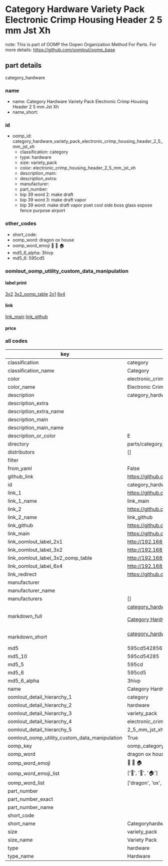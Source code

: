 # Category Hardware Variety Pack Electronic Crimp Housing Header 2 5 mm Jst Xh  

note: This is part of OOMP the Oopen Organization Method For Parts. For more details: https://github.com/oomlout/oomp_base

##  part details
  



category_hardware



### name
* name: Category Hardware Variety Pack Electronic Crimp Housing Header 2 5 mm Jst Xh
* name_short: 
### id
* oomp_id: category_hardware_variety_pack_electronic_crimp_housing_header_2_5_mm_jst_xh
  * classification: category
  * type: hardware
  * size: variety_pack
  * color: electronic_crimp_housing_header_2_5_mm_jst_xh
  * description_main: 
  * description_extra: 
  * manufacturer: 
  * part_number: 
  * bip 39 word 2: make draft
  * bip 39 word 3: make draft vapor
  * bip 39 word: make draft vapor poet cool side boss glass expose fence purpose airport

### other_codes
* short_code: 
* oomp_word: dragon ox house
* oomp_word_emoji :dragon: :ox: :house:
* md5_6_alpha: 3hivp
* md5_6: 595cd5






### oomlout_oomp_utility_custom_data_manipulation
#### label print
[3x2](http://192.168.1.245:1112/?label=oomp%203hivp)
[3x2_oomp_table](http://192.168.1.108:1112/?label=oomp%203hivp)
[2x1](http://192.168.1.242:1112/?label=oomp%203hivp)
[6x4](http://192.168.1.55:1112/?label=oomp%203hivp)    

#### link

[link_main](https://github.com/oomlout/oomlout_oomp_version_1_messy/tree/main/parts/category_hardware_variety_pack_electronic_crimp_housing_header_2_5_mm_jst_xh) [link_github](https://github.com/oomlout/oomlout_oomp_version_1_messy/tree/main/parts/category_hardware_variety_pack_electronic_crimp_housing_header_2_5_mm_jst_xh)                             

#### price







### all codes 
| key | value |  
| --- | --- |  
| classification | category |  
| classification_name | Category |  
| color | electronic_crimp_housing_header_2_5_mm_jst_xh |  
| color_name | Electronic Crimp Housing Header 2 5 mm Jst Xh |  
| description | category_hardware |  
| description_extra |  |  
| description_extra_name |  |  
| description_main |  |  
| description_main_name |  |  
| description_or_color | E  |  
| directory | parts/category_hardware_variety_pack_electronic_crimp_housing_header_2_5_mm_jst_xh |  
| distributors | [] |  
| filter |  |  
| from_yaml | False |  
| github_link | https://github.com/oomlout/oomlout_oomp_part_src/tree/main/parts/category_hardware_variety_pack_electronic_crimp_housing_header_2_5_mm_jst_xh |  
| id | category_hardware_variety_pack_electronic_crimp_housing_header_2_5_mm_jst_xh |  
| link_1 | https://github.com/oomlout/oomlout_oomp_version_1_messy/tree/main/parts/category_hardware_variety_pack_electronic_crimp_housing_header_2_5_mm_jst_xh |  
| link_1_name | link_main |  
| link_2 | https://github.com/oomlout/oomlout_oomp_version_1_messy/tree/main/parts/category_hardware_variety_pack_electronic_crimp_housing_header_2_5_mm_jst_xh |  
| link_2_name | link_github |  
| link_github | https://github.com/oomlout/oomlout_oomp_version_1_messy/tree/main/parts/category_hardware_variety_pack_electronic_crimp_housing_header_2_5_mm_jst_xh |  
| link_main | https://github.com/oomlout/oomlout_oomp_version_1_messy/tree/main/parts/category_hardware_variety_pack_electronic_crimp_housing_header_2_5_mm_jst_xh |  
| link_oomlout_label_2x1 | http://192.168.1.242:1112/?label=oomp%203hivp |  
| link_oomlout_label_3x2 | http://192.168.1.245:1112/?label=oomp%203hivp |  
| link_oomlout_label_3x2_oomp_table | http://192.168.1.108:1112/?label=oomp%203hivp |  
| link_oomlout_label_6x4 | http://192.168.1.55:1112/?label=oomp%203hivp |  
| link_redirect | https://github.com/oomlout/oomlout_oomp_version_1_messy/tree/main/parts/category_hardware_variety_pack_electronic_crimp_housing_header_2_5_mm_jst_xh |  
| manufacturer |  |  
| manufacturer_name |  |  
| manufacturers | [] |  
| markdown_full | [category_hardware_variety_pack_electronic_crimp_housing_header_2_5_mm_jst_xh](none)<br>[](none)<br>[Category Hardware Variety Pack Electronic Crimp Housing Header 2 5 Mm Jst Xh](none)<br><br> |  
| markdown_short | [category_hardware_variety_pack_electronic_crimp_housing_header_2_5_mm_jst_xh](none)<br><br> |  
| md5 | 595cd5428562e3471f97ea73e2d07c34 |  
| md5_10 | 595cd54285 |  
| md5_5 | 595cd |  
| md5_6 | 595cd5 |  
| md5_6_alpha | 3hivp |  
| name | Category Hardware Variety Pack Electronic Crimp Housing Header 2 5 mm Jst Xh |  
| oomlout_detail_hierarchy_1 | category |  
| oomlout_detail_hierarchy_2 | hardware |  
| oomlout_detail_hierarchy_3 | variety_pack |  
| oomlout_detail_hierarchy_4 | electronic_crimp_housing_header |  
| oomlout_detail_hierarchy_5 | 2_5_mm_jst_xh |  
| oomlout_oomp_utility_custom_data_manipulation | True |  
| oomp_key | oomp_category_hardware_variety_pack_electronic_crimp_housing_header_2_5_mm_jst_xh |  
| oomp_word | dragon ox house |  
| oomp_word_emoji | :dragon: :ox: :house: |  
| oomp_word_emoji_list | [':dragon:', ':ox:', ':house:'] |  
| oomp_word_list | ['dragon', 'ox', 'house'] |  
| part_number |  |  
| part_number_exact |  |  
| part_number_name |  |  
| short_code |  |  
| short_name | Categoryhardware |  
| size | variety_pack |  
| size_name | Variety Pack |  
| type | hardware |  
| type_name | Hardware |  
